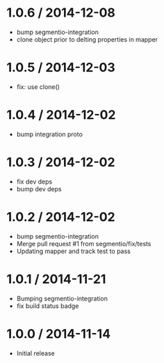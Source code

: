 
1.0.6 / 2014-12-08
==================

 * bump segmentio-integration
 * clone object prior to delting properties in mapper

1.0.5 / 2014-12-03
==================

  * fix: use clone()

1.0.4 / 2014-12-02
==================

 * bump integration proto

1.0.3 / 2014-12-02
==================

 * fix dev deps
 * bump dev deps

1.0.2 / 2014-12-02
==================

 * bump segmentio-integration
 * Merge pull request #1 from segmentio/fix/tests
 * Updating mapper and track test to pass

1.0.1 / 2014-11-21
==================

 * Bumping segmentio-integration
 * fix build status badge

1.0.0 / 2014-11-14
==================

  * Initial release
